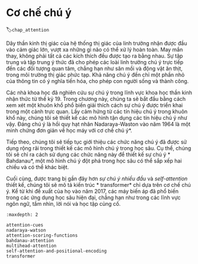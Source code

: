# Cơ chế chú ý
:label:`chap_attention`

Dây thần kinh thị giác của hệ thống thị giác của linh trưởng nhận được đầu vào cảm giác lớn, vượt xa những gì não có thể xử lý hoàn toàn. May mắn thay, không phải tất cả các kích thích đều được tạo ra bằng nhau. Sự tập trung và tập trung ý thức đã cho phép các loài linh trưởng chú ý trực tiếp đến các đối tượng quan tâm, chẳng hạn như săn mồi và động vật ăn thịt, trong môi trường thị giác phức tạp. Khả năng chú ý đến chỉ một phần nhỏ của thông tin có ý nghĩa tiến hóa, cho phép con người sống và thành công. 

Các nhà khoa học đã nghiên cứu sự chú ý trong lĩnh vực khoa học thần kinh nhận thức từ thế kỷ 19. Trong chương này, chúng ta sẽ bắt đầu bằng cách xem xét một khuôn khổ phổ biến giải thích cách sự chú ý được triển khai trong một cảnh trực quan. Lấy cảm hứng từ các tín hiệu chú ý trong khuôn khổ này, chúng tôi sẽ thiết kế các mô hình tận dụng các tín hiệu chú ý như vậy. Đáng chú ý là hồi quy hạt nhân Nadaraya-Waston vào năm 1964 là một minh chứng đơn giản về học máy với cơ chế chú ý*. 

Tiếp theo, chúng tôi sẽ tiếp tục giới thiệu các chức năng chú ý đã được sử dụng rộng rãi trong thiết kế các mô hình chú ý trong học sâu. Cụ thể, chúng tôi sẽ chỉ ra cách sử dụng các chức năng này để thiết kế sự chú ý * Bahdanau*, một mô hình chú ý đột phá trong học sâu có thể sắp xếp hai chiều và có thể khác biệt. 

Cuối cùng, được trang bị gần đây hơn
*sự chú ý nhiều đầu*
và *self-attention* thiết kế, chúng tôi sẽ mô tả kiến trúc * transformer* chỉ dựa trên cơ chế chú ý. Kể từ khi đề xuất của họ vào năm 2017, các máy biến áp đã phổ biến trong các ứng dụng học sâu hiện đại, chẳng hạn như trong các lĩnh vực ngôn ngữ, tầm nhìn, lời nói và học tập củng cố.

```toc
:maxdepth: 2

attention-cues
nadaraya-watson
attention-scoring-functions
bahdanau-attention
multihead-attention
self-attention-and-positional-encoding
transformer
```
